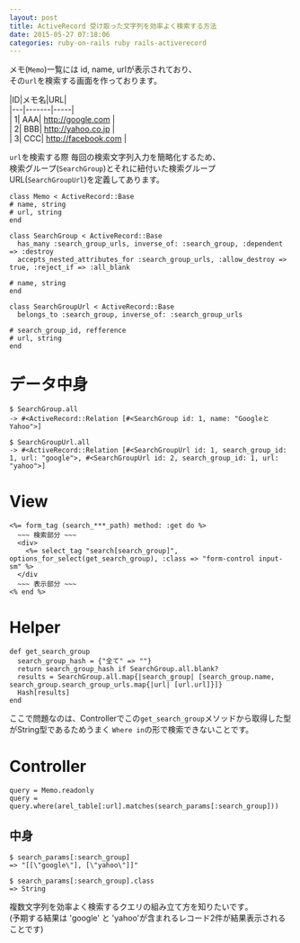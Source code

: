 ```yaml
---
layout: post
title: ActiveRecord 受け取った文字列を効率よく検索する方法
date: 2015-05-27 07:18:06
categories: ruby-on-rails ruby rails-activerecord
---
```

<p>メモ(<code>Memo</code>)一覧には id, name, urlが表示されており、<br>
その<code>url</code>を検索する画面を作っております。</p>

<p>|ID|メモ名|URL|<br>
|---|-------|-----|<br>
| 1| AAA| <a href="http://google.com" rel="nofollow">http://google.com</a> |<br>
| 2| BBB| <a href="http://yahoo.co.jp" rel="nofollow">http://yahoo.co.jp</a> |<br>
| 3| CCC| <a href="http://facebook.com" rel="nofollow">http://facebook.com</a> |</p>

<p><code>url</code>を検索する際 毎回の検索文字列入力を簡略化するため、<br>
検索グループ(<code>SearchGroup</code>)とそれに紐付いた検索グループURL(<code>SearchGroupUrl</code>)を定義してあります。</p>

<pre><code>class Memo &lt; ActiveRecord::Base
# name, string
# url, string
end

class SearchGroup &lt; ActiveRecord::Base
  has_many :search_group_urls, inverse_of: :search_group, :dependent =&gt; :destroy
  accepts_nested_attributes_for :search_group_urls, :allow_destroy =&gt; true, :reject_if =&gt; :all_blank

# name, string
end

class SearchGroupUrl &lt; ActiveRecord::Base
  belongs_to :search_group, inverse_of: :search_group_urls

# search_group_id, refference
# url, string
end
</code></pre>

<h1>データ中身</h1>

<pre><code>$ SearchGroup.all
-&gt; #&lt;ActiveRecord::Relation [#&lt;SearchGroup id: 1, name: "GoogleとYahoo"&gt;]

$ SearchGroupUrl.all
-&gt; #&lt;ActiveRecord::Relation [#&lt;SearchGroupUrl id: 1, search_group_id: 1, url: "google"&gt;, #&lt;SearchGroupUrl id: 2, search_group_id: 1, url: "yahoo"&gt;]
</code></pre>

<h1>View</h1>

<pre><code>&lt;%= form_tag (search_***_path) method: :get do %&gt;
  ~~~ 検索部分 ~~~
  &lt;div&gt;
    &lt;%= select_tag "search[search_group]", options_for_select(get_search_group), :class =&gt; "form-control input-sm" %&gt;
  &lt;/div
  ~~~ 表示部分 ~~~
&lt;% end %&gt;
</code></pre>

<h1>Helper</h1>

<pre><code>def get_search_group
  search_group_hash = {"全て" =&gt; ""}
  return search_group_hash if SearchGroup.all.blank?
  results = SearchGroup.all.map{|search_group| [search_group.name,   search_group.search_group_urls.map{|url| [url.url]}]}
  Hash[results]
end
</code></pre>

<p>ここで問題なのは、Controllerでこの<code>get_search_group</code>メソッドから取得した型がString型であるためうまく <code>Where in</code>の形で検索できないことです。</p>

<h1>Controller</h1>

<pre><code>query = Memo.readonly
query = query.where(arel_table[:url].matches(search_params[:search_group]))
</code></pre>

<h2>中身</h2>

<pre><code>$ search_params[:search_group]
=&gt; "[[\"google\"], [\"yahoo\"]]"

$ search_params[:search_group].class
=&gt; String
</code></pre>

<p>複数文字列を効率よく検索するクエリの組み立て方を知りたいです｡<br>
(予期する結果は 'google' と 'yahoo'が含まれるレコード2件が結果表示されることです)</p>
